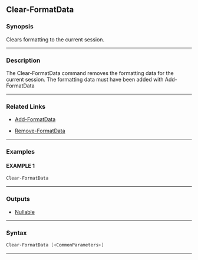 Clear-FormatData
----------------
### Synopsis
Clears formatting to the current session.

---
### Description

The Clear-FormatData command removes the formatting data for the current session.
The formatting data must have been added with Add-FormatData

---
### Related Links
* [Add-FormatData](Add-FormatData.md)



* [Remove-FormatData](Remove-FormatData.md)



---
### Examples
#### EXAMPLE 1
```PowerShell
Clear-FormatData
```

---
### Outputs
* [Nullable](https://learn.microsoft.com/en-us/dotnet/api/System.Nullable)




---
### Syntax
```PowerShell
Clear-FormatData [<CommonParameters>]
```
---

